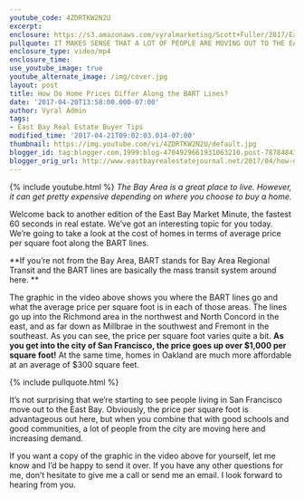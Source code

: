 ```yaml
---
youtube_code: 4ZDRTKW2N2U
excerpt:
enclosure: https://s3.amazonaws.com/vyralmarketing/Scott+Fuller/2017/East+Bay+Real+Estate+Agent-+Average+Price+per+Square+Foot+for+Homes+Along+the+BART+Lines.mp4
pullquote: IT MAKES SENSE THAT A LOT OF PEOPLE ARE MOVING OUT TO THE EAST BAY.
enclosure_type: video/mp4
enclosure_time:
use_youtube_image: true
youtube_alternate_image: /img/cover.jpg
layout: post
title: How Do Home Prices Differ Along the BART Lines?
date: '2017-04-20T13:58:00.000-07:00'
author: Vyral Admin
tags:
- East Bay Real Estate Buyer Tips
modified_time: '2017-04-21T09:02:03.014-07:00'
thumbnail: https://img.youtube.com/vi/4ZDRTKW2N2U/default.jpg
blogger_id: tag:blogger.com,1999:blog-4704929661931063210.post-7878484357711970449
blogger_orig_url: http://www.eastbayrealestatejournal.net/2017/04/how-do-home-prices-differ-along-bart.html
---
```

{% include youtube.html %}
*The Bay Area is a great place to live. However, it can get pretty expensive depending on where you choose to buy a home.*

Welcome back to another edition of the East Bay Market Minute, the fastest 60 seconds in real estate. We’ve got an interesting topic for you today. We’re going to take a look at the cost of homes in terms of average price per square foot along the BART lines.

**If you’re not from the Bay Area, BART stands for Bay Area Regional Transit and the BART lines are basically the mass transit system around here. **

The graphic in the video above shows you where the BART lines go and what the average price per square foot is in each of those areas. The lines go up into the Richmond area in the northwest and North Concord in the east, and as far down as Millbrae in the southwest and Fremont in the southeast. As you can see, the price per square foot varies quite a bit. **As you get into the city of San Francisco, the price goes up over $1,000 per square foot!** At the same time, homes in Oakland are much more affordable at an average of $300 square feet.

{% include pullquote.html %}

It’s not surprising that we’re starting to see people living in San Francisco move out to the East Bay. Obviously, the price per square foot is advantageous out here, but when you combine that with good schools and good communities, a lot of people from the city are moving here and increasing demand.

If you want a copy of the graphic in the video above for yourself, let me know and I’d be happy to send it over. If you have any other questions for me, don’t hesitate to give me a call or send me an email. I look forward to hearing from you.
